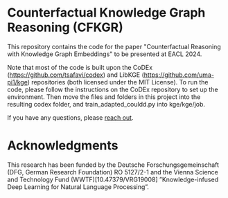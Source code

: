 # Counterfactual Knowledge Graph Reasoning (CFKGR)

This repository contains the code for the paper "Counterfactual Reasoning with Knowledge Graph Embeddings" to be presented at EACL 2024. 

Note that most of the code is built upon the CoDEx (https://github.com/tsafavi/codex) and LibKGE (https://github.com/uma-pi1/kge) repositories (both licensed under the MIT License). To run the code, please follow the instructions on the CoDEx repository to set up the environment. Then move the files and folders in this project into the resulting codex folder, and train_adapted_couldd.py into kge/kge/job.

If you have any questions, please [reach out](mailto:lena.zellinger@univie.ac.at).

# Acknowledgments

This research has been funded by the Deutsche Forschungsgemeinschaft (DFG, German Research Foundation) RO 5127/2-1 and the Vienna Science and Technology Fund (WWTF)[10.47379/VRG19008] ”Knowledge-infused Deep Learning for Natural Language Processing”.
